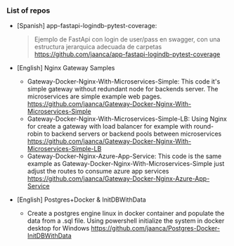 ### List of repos

* [Spanish] app-fastapi-logindb-pytest-coverage:
  > Ejemplo de FastApi con login de user/pass en swagger, con una estructura jerarquica adecuada de carpetas
  > https://github.com/jaanca/app-fastapi-logindb-pytest-coverage
  
* [English] Nginx Gateway Samples
  * Gateway-Docker-Nginx-With-Microservices-Simple: This code it's simple gateway without redundant node for backends server. 
    The microservices are simple example web pages.
    https://github.com/jaanca/Gateway-Docker-Nginx-With-Microservices-Simple
  * Gateway-Docker-Nginx-With-Microservices-Simple-LB: Using Nginx for create a gateway with load balancer for example with round-robin 
    to backend servers or backend pools between microservices
    https://github.com/jaanca/Gateway-Docker-Nginx-With-Microservices-Simple-LB
  * Gateway-Docker-Nginx-Azure-App-Service: This code is the same example as Gateway-Docker-Nginx-With-Microservices-Simple 
    just adjust the routes to consume azure app services    
    https://github.com/jaanca/Gateway-Docker-Nginx-Azure-App-Service

* [English] Postgres+Docker & InitDBWithData
  * Create a postgres engine linux in docker container and populate the data from a .sql file.
    Using powershell initialize the system in docker desktop for Windows
    https://github.com/jaanca/Postgres-Docker-InitDBWithData

<!--
**jaanca/jaanca** is a ✨ _special_ ✨ repository because its `README.md` (this file) appears on your GitHub profile.

Here are some ideas to get you started:
### Hi there 👋

- 🔭 I’m currently working on ...
- 🌱 I’m currently learning ...
- 👯 I’m looking to collaborate on ...
- 🤔 I’m looking for help with ...
- 💬 Ask me about ...
- 📫 How to reach me: ...
- 😄 Pronouns: ...
- ⚡ Fun fact: ...
-->

